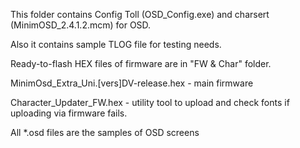 This folder contains Config Toll (OSD_Config.exe) and charsert (MinimOSD_2.4.1.2.mcm) for OSD. 

Also it contains sample TLOG file for testing needs.


Ready-to-flash HEX files of firmware are in "FW & Char" folder.

MinimOsd_Extra_Uni.[vers]DV-release.hex - main firmware

Character_Updater_FW.hex - utility tool to upload and check fonts if uploading via firmware fails.

All *.osd files are the samples of OSD screens
